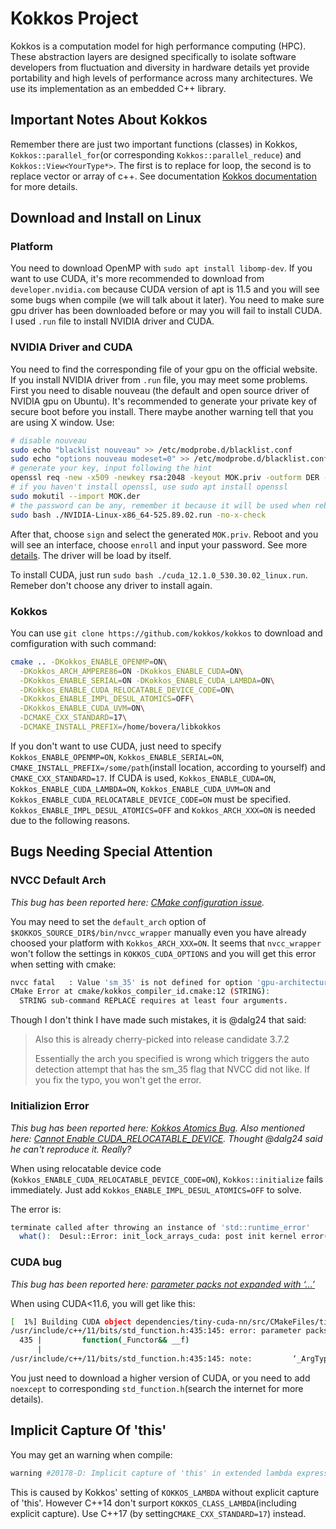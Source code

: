 # Kokkos Project
Kokkos is a computation model for high performance computing (HPC). These abstraction layers are designed specifically to isolate software developers from fluctuation and diversity in hardware details yet provide portability and high levels of performance across many architectures. We use its implementation as an embedded C++ library.

## Important Notes About Kokkos
Remember there are just two important functions (classes) in Kokkos, `Kokkos::parallel_for`(or corresponding `Kokkos::parallel_reduce`) and `Kokkos::View<YourType*>`. The first is to replace for loop, the second is to replace vector or array of c++. See documentation [Kokkos documentation](https://kokkos.org/documentation/) for more details.

## Download and Install on Linux

### Platform
You need to download OpenMP with `sudo apt install libomp-dev`. If you want to use CUDA, it's more recommended to download from `developer.nvidia.com` because CUDA version of apt is 11.5 and you will see some bugs when compile (we will talk about it later). You need to make sure gpu driver has been downloaded before or may you will fail to install CUDA. I used `.run` file to install NVIDIA driver and CUDA.

### NVIDIA Driver and CUDA
You need to find the corresponding file of your gpu on the official website. If you install NVIDIA driver from `.run` file, you may meet some problems. First you need to disable nouveau (the default and open source driver of NVIDIA gpu on Ubuntu). It's recommended to generate your private key of secure boot before you install. There maybe another warning tell that you are using X window. Use:
```sh
# disable nouveau
sudo echo "blacklist nouveau" >> /etc/modprobe.d/blacklist.conf
sudo echo "options nouveau modeset=0" >> /etc/modprobe.d/blacklist.conf
# generate your key, input following the hint
openssl req -new -x509 -newkey rsa:2048 -keyout MOK.priv -outform DER -out MOK.der -nodes -days 36500
# if you haven't install openssl, use sudo apt install openssl
sudo mokutil --import MOK.der
# the password can be any, remember it because it will be used when reboot
sudo bash ./NVIDIA-Linux-x86_64-525.89.02.run -no-x-check
```
After that, choose `sign` and select the generated `MOK.priv`. Reboot and you will see an interface, choose `enroll` and input your password. See more [details](https://wiki.debian.org/SecureBoot). The driver will be load by itself.

To install CUDA, just run `sudo bash ./cuda_12.1.0_530.30.02_linux.run`. Remeber don't choose any driver to install again.

### Kokkos
You can use `git clone https://github.com/kokkos/kokkos` to download and comfiguration with such command:

```sh
cmake .. -DKokkos_ENABLE_OPENMP=ON\
  -DKokkos_ARCH_AMPERE86=ON -DKokkos_ENABLE_CUDA=ON\
  -DKokkos_ENABLE_SERIAL=ON -DKokkos_ENABLE_CUDA_LAMBDA=ON\
  -DKokkos_ENABLE_CUDA_RELOCATABLE_DEVICE_CODE=ON\
  -DKokkos_ENABLE_IMPL_DESUL_ATOMICS=OFF\
  -DKokkos_ENABLE_CUDA_UVM=ON\
  -DCMAKE_CXX_STANDARD=17\
  -DCMAKE_INSTALL_PREFIX=/home/bovera/libkokkos
```

If you don't want to use CUDA, just need to specify `Kokkos_ENABLE_OPENMP=ON`, `Kokkos_ENABLE_SERIAL=ON`, `CMAKE_INSTALL_PREFIX=/some/path`(install location, according to yourself) and `CMAKE_CXX_STANDARD=17`. If CUDA is used, `Kokkos_ENABLE_CUDA=ON`, `Kokkos_ENABLE_CUDA_LAMBDA=ON`, `Kokkos_ENABLE_CUDA_UVM=ON` and `Kokkos_ENABLE_CUDA_RELOCATABLE_DEVICE_CODE=ON` must be specified. `Kokkos_ENABLE_IMPL_DESUL_ATOMICS=OFF` and `Kokkos_ARCH_XXX=ON` is needed due to the following reasons.

## Bugs Needing Special Attention

### NVCC Default Arch
*This bug has been reported here: [CMake configuration issue](https://github.com/kokkos/kokkos/issues/5868).*

You may need to set the `default_arch` option of `$KOKKOS_SOURCE_DIR$/bin/nvcc_wrapper` manually even you have already choosed your platform with `Kokkos_ARCH_XXX=ON`. It seems that `nvcc_wrapper` won't follow the settings in `KOKKOS_CUDA_OPTIONS` and you will get this error when setting with cmake:
```sh
nvcc fatal   : Value 'sm_35' is not defined for option 'gpu-architecture'
CMake Error at cmake/kokkos_compiler_id.cmake:12 (STRING):
  STRING sub-command REPLACE requires at least four arguments.
```

Though I don't think I have made such mistakes, it is @dalg24 that said:
> Also this is already cherry-picked into release candidate 3.7.2
> 
> Essentially the arch you specified is wrong which triggers the auto detection attempt that has the sm_35 flag that NVCC did not like. If you fix the typo, you won't get the error.

### Initializion Error
*This bug has been reported here: [Kokkos Atomics Bug](https://github.com/parthenon-hpc-lab/parthenon/issues/720). Also mentioned here: [Cannot Enable CUDA_RELOCATABLE_DEVICE](https://github.com/kokkos/kokkos/issues/5922). Thought @dalg24 said he can't reproduce it. Really?*

When using relocatable device code (`Kokkos_ENABLE_CUDA_RELOCATABLE_DEVICE_CODE=ON`), `Kokkos::initialize` fails immediately. Just add `Kokkos_ENABLE_IMPL_DESUL_ATOMICS=OFF` to solve.

The error is:
```sh
terminate called after throwing an instance of 'std::runtime_error'
  what():  Desul::Error: init_lock_arrays_cuda: post init kernel error(cudaErrorIllegalAddress): an illegal memory access was encountered
```

### CUDA bug
*This bug has been reported here: [parameter packs not expanded with ‘...’](https://github.com/NVlabs/instant-ngp/issues/119)*

When using CUDA<11.6, you will get like this:
```sh
[  1%] Building CUDA object dependencies/tiny-cuda-nn/src/CMakeFiles/tiny-cuda-nn.dir/common.cu.o
/usr/include/c++/11/bits/std_function.h:435:145: error: parameter packs not expanded with ‘...’:
  435 |         function(_Functor&& __f)
      |                                                                                                                                                 ^
/usr/include/c++/11/bits/std_function.h:435:145: note:         ‘_ArgTypes’
```

You just need to download a higher version of CUDA, or you need to add `noexcept` to corresponding `std_function.h`(search the internet for more details).

## Implicit Capture Of 'this'
You may get an warning when compile:
```sh
warning #20178-D: Implicit capture of 'this' in extended lambda expression
```
This is caused by Kokkos' setting of `KOKKOS_LAMBDA` without explicit capture of 'this'. However C++14 don't surport `KOKKOS_CLASS_LAMBDA`(including explicit capture). Use C++17 (by setting`CMAKE_CXX_STANDARD=17`) instead.